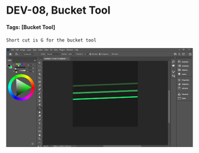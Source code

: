 # DEV-08, Bucket Tool
#### Tags: [Bucket Tool]

    Short cut is G for the bucket tool

![](../images/DEV-08/DEV-08-A.png)


